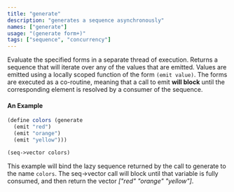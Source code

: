 ```yaml
---
title: "generate"
description: "generates a sequence asynchronously"
names: ["generate"]
usage: "(generate form+)"
tags: ["sequence", "concurrency"]
---
```


Evaluate the specified forms in a separate thread of execution. Returns a sequence that will iterate over any of the values that are emitted. Values are emitted using a locally scoped function of the form `(emit value)`. The forms are executed as a co-routine, meaning that a call to emit **will block** until the corresponding element is resolved by a consumer of the sequence.

#### An Example

```scheme
(define colors (generate
  (emit "red")
  (emit "orange")
  (emit "yellow")))

(seq->vector colors)
```

This example will bind the lazy sequence returned by the call to generate to the name `colors`. The seq->vector call will block until that variable is fully consumed, and then return the vector _["red" "orange" "yellow"]_.

